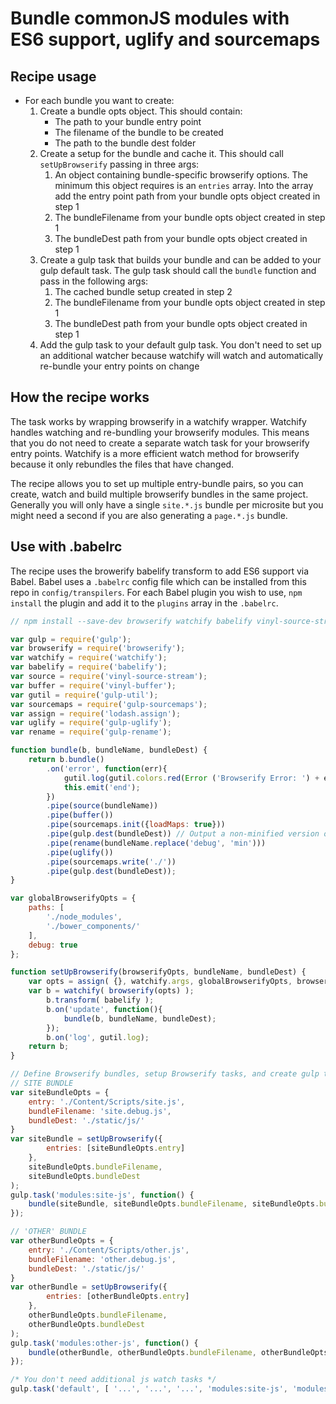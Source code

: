 # Bundle commonJS modules with ES6 support, uglify and sourcemaps

## Recipe usage

- For each bundle you want to create:
    1. Create a bundle opts object. This should contain:
        - The path to your bundle entry point
        - The filename of the bundle to be created 
        - The path to the bundle dest folder
    1. Create a setup for the bundle and cache it. This should call ```setUpBrowserify``` passing in three args:
        1. An object containing bundle-specific browserify options. The minimum this object requires is an ```entries``` array. Into the array add the entry point path from your bundle opts object created in step 1
        1. The bundleFilename from your bundle opts object created in step 1
        1. The bundleDest path from your bundle opts object created in step 1
    1. Create a gulp task that builds your bundle and can be added to your gulp default task. The gulp task should call the ```bundle``` function and pass in the following args:
        1. The cached bundle setup created in step 2
        1. The bundleFilename from your bundle opts object created in step 1
        1. The bundleDest path from your bundle opts object created in step 1
    1. Add the gulp task to your default gulp task. You don't need to set up an additional watcher because watchify will watch and automatically re-bundle your entry points on change   

## How the recipe works
The task works by wrapping browserify in a watchify wrapper. Watchify handles watching and re-bundling your browserify modules. This means that you do not need to create a separate watch task for your browserify entry points. Watchify is a more efficient watch method for browserify because it only rebundles the files that have changed.

The recipe allows you to set up multiple entry-bundle pairs, so you can create, watch and build multiple browserify bundles in the same project. Generally you will only have a single ```site.*.js``` bundle per microsite but you might need a second if you are also generating a ```page.*.js``` bundle.

## Use with .babelrc
The recipe uses the browerify babelify transform to add ES6 support via Babel. Babel uses a `.babelrc` config file which can be installed from this repo in `config/transpilers`. For each Babel plugin you wish to use, `npm install` the plugin and add it to the `plugins` array in the `.babelrc`.

```js
// npm install --save-dev browserify watchify babelify vinyl-source-stream vinyl-buffer gulp-util gulp-sourcemaps lodash.assign gulp-uglify gulp-rename babel-plugin-transform-decorators-legacy

var gulp = require('gulp');
var browserify = require('browserify');
var watchify = require('watchify');
var babelify = require('babelify');
var source = require('vinyl-source-stream');
var buffer = require('vinyl-buffer');
var gutil = require('gulp-util');
var sourcemaps = require('gulp-sourcemaps');
var assign = require('lodash.assign');
var uglify = require('gulp-uglify');
var rename = require('gulp-rename');

function bundle(b, bundleName, bundleDest) {
    return b.bundle()
        .on('error', function(err){
            gutil.log(gutil.colors.red(Error ('Browserify Error: ') + err.message));
            this.emit('end');
        })
        .pipe(source(bundleName))
        .pipe(buffer())
        .pipe(sourcemaps.init({loadMaps: true}))
        .pipe(gulp.dest(bundleDest)) // Output a non-minified version of your bundle for dev reference
        .pipe(rename(bundleName.replace('debug', 'min')))
        .pipe(uglify())
        .pipe(sourcemaps.write('./'))
        .pipe(gulp.dest(bundleDest));
}

var globalBrowserifyOpts = {
    paths: [
        './node_modules', 
        './bower_components/'
    ],
    debug: true
};

function setUpBrowserify(browserifyOpts, bundleName, bundleDest) {
    var opts = assign( {}, watchify.args, globalBrowserifyOpts, browserifyOpts );
    var b = watchify( browserify(opts) ); 
        b.transform( babelify );
        b.on('update', function(){
            bundle(b, bundleName, bundleDest);
        });
        b.on('log', gutil.log);
    return b;
}

// Define Browserify bundles, setup Browserify tasks, and create gulp tasks
// SITE BUNDLE
var siteBundleOpts = {
    entry: './Content/Scripts/site.js',
    bundleFilename: 'site.debug.js',
    bundleDest: './static/js/'
}
var siteBundle = setUpBrowserify({
        entries: [siteBundleOpts.entry]
    },
    siteBundleOpts.bundleFilename,
    siteBundleOpts.bundleDest
);
gulp.task('modules:site-js', function() { 
    bundle(siteBundle, siteBundleOpts.bundleFilename, siteBundleOpts.bundleDest);
});

// 'OTHER' BUNDLE
var otherBundleOpts = {
    entry: './Content/Scripts/other.js',
    bundleFilename: 'other.debug.js',
    bundleDest: './static/js/'
}
var otherBundle = setUpBrowserify({
        entries: [otherBundleOpts.entry]
    },
    otherBundleOpts.bundleFilename,
    otherBundleOpts.bundleDest
);
gulp.task('modules:other-js', function() { 
    bundle(otherBundle, otherBundleOpts.bundleFilename, otherBundleOpts.bundleDest);
});

/* You don't need additional js watch tasks */
gulp.task('default', [ '...', '...', '...', 'modules:site-js', 'modules:other-js']); 
```
